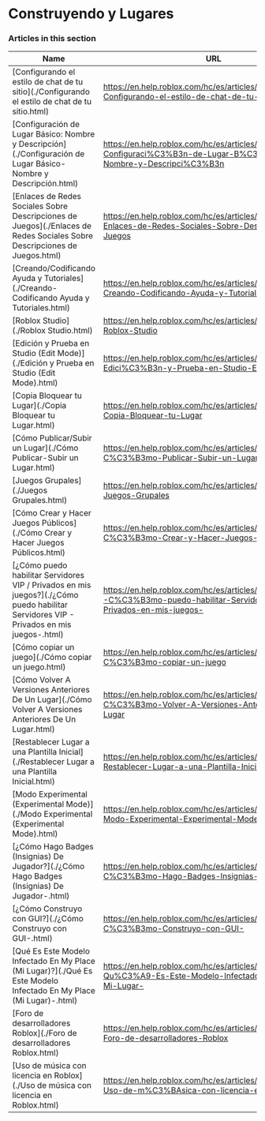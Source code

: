 # Construyendo y Lugares  
### Articles in this section
Name|URL
-|-
[Configurando el estilo de chat de tu sitio](./Configurando el estilo de chat de tu sitio.html) |https://en.help.roblox.com/hc/es/articles/360019904552-Configurando-el-estilo-de-chat-de-tu-sitio
[Configuración de Lugar Básico: Nombre y Descripción](./Configuración de Lugar Básico- Nombre y Descripción.html) |https://en.help.roblox.com/hc/es/articles/203314030-Configuraci%C3%B3n-de-Lugar-B%C3%A1sico-Nombre-y-Descripci%C3%B3n
[Enlaces de Redes Sociales Sobre Descripciones de Juegos](./Enlaces de Redes Sociales Sobre Descripciones de Juegos.html) |https://en.help.roblox.com/hc/es/articles/360000910966-Enlaces-de-Redes-Sociales-Sobre-Descripciones-de-Juegos
[Creando/Codificando Ayuda y Tutoriales](./Creando-Codificando Ayuda y Tutoriales.html) |https://en.help.roblox.com/hc/es/articles/203625344-Creando-Codificando-Ayuda-y-Tutoriales
[Roblox Studio](./Roblox Studio.html) |https://en.help.roblox.com/hc/es/articles/203313860-Roblox-Studio
[Edición y Prueba en Studio (Edit Mode)](./Edición y Prueba en Studio (Edit Mode).html) |https://en.help.roblox.com/hc/es/articles/203313870-Edici%C3%B3n-y-Prueba-en-Studio-Edit-Mode-
[Copia Bloquear tu Lugar](./Copia Bloquear tu Lugar.html) |https://en.help.roblox.com/hc/es/articles/203313940-Copia-Bloquear-tu-Lugar
[Cómo Publicar/Subir un Lugar](./Cómo Publicar-Subir un Lugar.html) |https://en.help.roblox.com/hc/es/articles/203313890-C%C3%B3mo-Publicar-Subir-un-Lugar
[Juegos Grupales](./Juegos Grupales.html) |https://en.help.roblox.com/hc/es/articles/203313760-Juegos-Grupales
[Cómo Crear y Hacer Juegos Públicos](./Cómo Crear y Hacer Juegos Públicos.html) |https://en.help.roblox.com/hc/es/articles/203313950-C%C3%B3mo-Crear-y-Hacer-Juegos-P%C3%BAblicos
[¿Cómo puedo habilitar Servidores VIP / Privados en mis juegos?](./¿Cómo puedo habilitar Servidores VIP - Privados en mis juegos-.html) |https://en.help.roblox.com/hc/es/articles/360000781023--C%C3%B3mo-puedo-habilitar-Servidores-VIP-Privados-en-mis-juegos-
[Cómo copiar un juego](./Cómo copiar un juego.html) |https://en.help.roblox.com/hc/es/articles/203313900-C%C3%B3mo-copiar-un-juego
[Cómo Volver A Versiones Anteriores De Un Lugar](./Cómo Volver A Versiones Anteriores De Un Lugar.html) |https://en.help.roblox.com/hc/es/articles/203313850-C%C3%B3mo-Volver-A-Versiones-Anteriores-De-Un-Lugar
[Restablecer Lugar a una Plantilla Inicial](./Restablecer Lugar a una Plantilla Inicial.html) |https://en.help.roblox.com/hc/es/articles/203313920-Restablecer-Lugar-a-una-Plantilla-Inicial
[Modo Experimental (Experimental Mode)](./Modo Experimental (Experimental Mode).html) |https://en.help.roblox.com/hc/es/articles/115003766763-Modo-Experimental-Experimental-Mode-
[¿Cómo Hago Badges (Insignias) De Jugador?](./¿Cómo Hago Badges (Insignias) De Jugador-.html) |https://en.help.roblox.com/hc/es/articles/203313650--C%C3%B3mo-Hago-Badges-Insignias-De-Jugador-
[¿Cómo Construyo con GUI?](./¿Cómo Construyo con GUI-.html) |https://en.help.roblox.com/hc/es/articles/203313960--C%C3%B3mo-Construyo-con-GUI-
[Qué Es Este Modelo Infectado En My Place (Mi Lugar)?](./Qué Es Este Modelo Infectado En My Place (Mi Lugar)-.html) |https://en.help.roblox.com/hc/es/articles/203312920-Qu%C3%A9-Es-Este-Modelo-Infectado-En-My-Place-Mi-Lugar-
[Foro de desarrolladores Roblox](./Foro de desarrolladores Roblox.html) |https://en.help.roblox.com/hc/es/articles/360000240223-Foro-de-desarrolladores-Roblox
[Uso de música con licencia en Roblox](./Uso de música con licencia en Roblox.html) |https://en.help.roblox.com/hc/es/articles/360000927163-Uso-de-m%C3%BAsica-con-licencia-en-Roblox